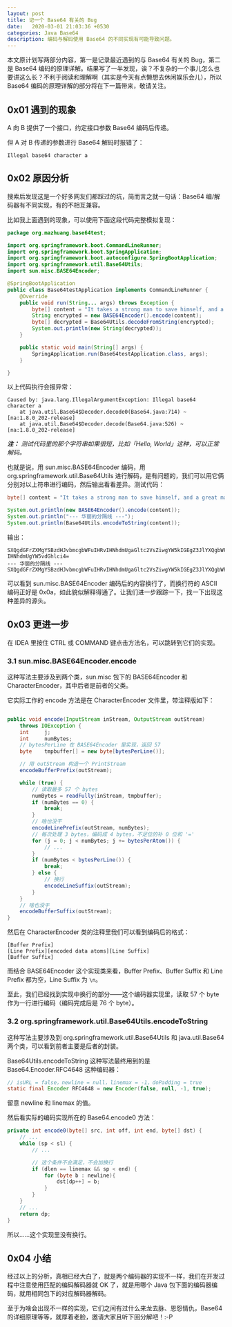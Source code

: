 ```yaml
---
layout: post
title: 记一个 Base64 有关的 Bug
date:   2020-03-01 21:03:36 +0530
categories: Java Base64
description: 编码与解码使用 Base64 的不同实现有可能导致问题。
---
```


本文原计划写两部分内容，第一是记录最近遇到的与 Base64 有关的 Bug，第二是 Base64 编码的原理详解。结果写了一半发现，诶？不复杂的一个事儿怎么也要讲这么长？不利于阅读和理解啊（其实是今天有点懒想去休闲娱乐会儿），所以 Base64 编码的原理详解的部分将在下一篇带来，敬请关注。

## 0x01 遇到的现象

A 向 B 提供了一个接口，约定接口参数 Base64 编码后传递。

但 A 对 B 传递的参数进行 Base64 解码时报错了：

```
Illegal base64 character a
```

## 0x02 原因分析

搜索后发现这是一个好多网友们都踩过的坑，简而言之就一句话：Base64 编/解码器有不同实现，有的不相互兼容。

比如我上面遇到的现象，可以使用下面这段代码完整模拟复现：

```java
package org.mazhuang.base64test;

import org.springframework.boot.CommandLineRunner;
import org.springframework.boot.SpringApplication;
import org.springframework.boot.autoconfigure.SpringBootApplication;
import org.springframework.util.Base64Utils;
import sun.misc.BASE64Encoder;

@SpringBootApplication
public class Base64testApplication implements CommandLineRunner {
    @Override
    public void run(String... args) throws Exception {
        byte[] content = "It takes a strong man to save himself, and a great man to save another.".getBytes();
        String encrypted = new BASE64Encoder().encode(content);
        byte[] decrypted = Base64Utils.decodeFromString(encrypted);
        System.out.println(new String(decrypted));
    }

    public static void main(String[] args) {
        SpringApplication.run(Base64testApplication.class, args);
    }

}
```

以上代码执行会报异常：

```
Caused by: java.lang.IllegalArgumentException: Illegal base64 character a
	at java.util.Base64$Decoder.decode0(Base64.java:714) ~[na:1.8.0_202-release]
	at java.util.Base64$Decoder.decode(Base64.java:526) ~[na:1.8.0_202-release]
```

***注：** 测试代码里的那个字符串如果很短，比如「Hello, World」这种，可以正常解码。*

也就是说，用 sun.misc.BASE64Encoder 编码，用 org.springframework.util.Base64Utils 进行解码，是有问题的，我们可以用它俩分别对以上符串进行编码，然后输出看看差异。测试代码：

```java
byte[] content = "It takes a strong man to save himself, and a great man to save another.".getBytes();

System.out.println(new BASE64Encoder().encode(content));
System.out.println("--- 华丽的分隔线 ---");
System.out.println(Base64Utils.encodeToString(content));
```

输出：

```
SXQgdGFrZXMgYSBzdHJvbmcgbWFuIHRvIHNhdmUgaGltc2VsZiwgYW5kIGEgZ3JlYXQgbWFuIHRv
IHNhdmUgYW5vdGhlci4=
--- 华丽的分隔线 ---
SXQgdGFrZXMgYSBzdHJvbmcgbWFuIHRvIHNhdmUgaGltc2VsZiwgYW5kIGEgZ3JlYXQgbWFuIHRvIHNhdmUgYW5vdGhlci4=
```

可以看到 sun.misc.BASE64Encoder 编码后的内容换行了，而换行符的 ASCII 编码正好是 0x0a，如此貌似解释得通了。让我们进一步跟踪一下，找一下出现这种差异的源头。

## 0x03 更进一步

在 IDEA 里按住 CTRL 或 COMMAND 键点击方法名，可以跳转到它们的实现。

### 3.1 sun.misc.BASE64Encoder.encode

这种写法主要涉及到两个类，sun.misc 包下的 BASE64Encoder 和 CharacterEncoder，其中后者是前者的父类。

它实际工作的 encode 方法是在 CharacterEncoder 文件里，带注释版如下：

```java

public void encode(InputStream inStream, OutputStream outStream)
    throws IOException {
    int     j;
    int     numBytes;
    // bytesPerLine 在 BASE64Encoder 里实现，返回 57
    byte    tmpbuffer[] = new byte[bytesPerLine()];

    // 用 outStream 构造一个 PrintStream
    encodeBufferPrefix(outStream);

    while (true) {
        // 读取最多 57 个 bytes
        numBytes = readFully(inStream, tmpbuffer);
        if (numBytes == 0) {
            break;
        }
        // 啥也没干
        encodeLinePrefix(outStream, numBytes);
        // 每次处理 3 bytes，编码成 4 bytes，不足位的补 0 位和 '='
        for (j = 0; j < numBytes; j += bytesPerAtom()) {
            // ...
        }
        if (numBytes < bytesPerLine()) {
            break;
        } else {
            // 换行
            encodeLineSuffix(outStream);
        }
    }
    // 啥也没干
    encodeBufferSuffix(outStream);
}
```

然后在 CharacterEncoder 类的注释里我们可以看到编码后的格式：

```
[Buffer Prefix]
[Line Prefix][encoded data atoms][Line Suffix]
[Buffer Suffix]
```

而结合 BASE64Encoder 这个实现类来看，Buffer Prefix、Buffer Suffix 和 Line Prefix 都为空，Line Suffix 为 `\n`。

至此，我们已经找到实现中换行的部分——这个编码器实现里，读取 57 个 byte 作为一行进行编码（编码完成后是 76 个 byte）。

### 3.2 org.springframework.util.Base64Utils.encodeToString

这种写法主要涉及到 org.springframework.util.Base64Utils 和 java.util.Base64 两个类，可以看到前者主要是后者的封装。

Base64Utils.encodeToString 这种写法最终用到的是 Base64.Encoder.RFC4648 这种编码器：

```java
// isURL = false，newline = null，linemax = -1，doPadding = true
static final Encoder RFC4648 = new Encoder(false, null, -1, true);
```

留意 newline 和 linemax 的值。

然后看实际的编码实现所在的 Base64.encode0 方法：

```java
private int encode0(byte[] src, int off, int end, byte[] dst) {
    // ...
    while (sp < sl) {
        // ...

        // 这个条件不会满足，不会加换行
        if (dlen == linemax && sp < end) {
            for (byte b : newline){
                dst[dp++] = b;
            }
        }
    }
    // ...
    return dp;
}
```

所以……这个实现里没有换行。

## 0x04 小结

经过以上的分析，真相已经大白了，就是两个编码器的实现不一样，我们在开发过程中注意使用匹配的编码解码器就 OK 了，就是用哪个 Java 包下面的编码器编码，就用相同包下的对应解码器解码。

至于为啥会出现不一样的实现，它们之间有过什么来龙去脉、恩怨情仇，Base64 的详细原理等等，就厚着老脸，邀请大家且听下回分解吧！:-P
